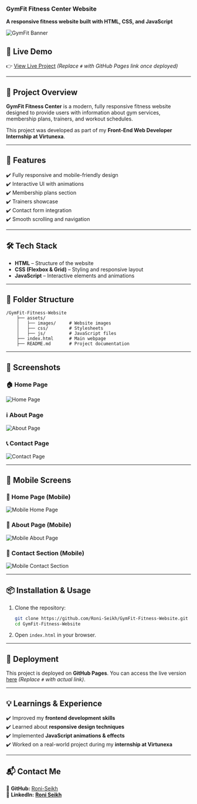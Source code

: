 ### **GymFit Fitness Center Website**  
**A responsive fitness website built with HTML, CSS, and JavaScript**  

![GymFit Banner](https://github.com/Roni-Seikh/GymFit-Fitness-Center-Website/blob/main/Screenshots/Home%20page.png)


## **🚀 Live Demo**  
👉 [View Live Project](#) *(Replace `#` with GitHub Pages link once deployed)*  

---

## **📌 Project Overview**  
**GymFit Fitness Center** is a modern, fully responsive fitness website designed to provide users with information about gym services, membership plans, trainers, and workout schedules.  

This project was developed as part of my **Front-End Web Developer Internship at Virtunexa**.  

---

## **🎯 Features**  
✔️ Fully responsive and mobile-friendly design  
✔️ Interactive UI with animations  
✔️ Membership plans section  
✔️ Trainers showcase  
✔️ Contact form integration  
✔️ Smooth scrolling and navigation  

---

## **🛠️ Tech Stack**  
- **HTML** – Structure of the website  
- **CSS (Flexbox & Grid)** – Styling and responsive layout  
- **JavaScript** – Interactive elements and animations  

---

## **📂 Folder Structure**  
```
/GymFit-Fitness-Website  
    ├── assets/  
    │   ├── images/     # Website images  
    │   ├── css/        # Stylesheets  
    │   ├── js/         # JavaScript files  
    ├── index.html      # Main webpage  
    ├── README.md       # Project documentation  
```  

---

## 📸 Screenshots

### 🏠 Home Page  
![Home Page](https://raw.githubusercontent.com/Roni-Seikh/GymFit-Fitness-Center-Website/main/Screenshots/Home%20page.png)  

### ℹ️ About Page  
![About Page](https://raw.githubusercontent.com/Roni-Seikh/GymFit-Fitness-Center-Website/main/Screenshots/About%20Section.png)  

### 📞 Contact Page  
![Contact Page](https://raw.githubusercontent.com/Roni-Seikh/GymFit-Fitness-Center-Website/main/Screenshots/Contact1.png)  

---

## 📱 Mobile Screens  

### 📱 Home Page (Mobile)  
![Mobile Home Page](https://raw.githubusercontent.com/Roni-Seikh/GymFit-Fitness-Center-Website/main/Screenshots/Mobile%20Screen%20Home%20Page.png)  

### 📱 About Page (Mobile)  
![Mobile About Page](https://raw.githubusercontent.com/Roni-Seikh/GymFit-Fitness-Center-Website/main/Screenshots/Mobile%20Screen%20About%20Section.png)  

### 📱 Contact Section (Mobile)  
![Mobile Contact Section](https://raw.githubusercontent.com/Roni-Seikh/GymFit-Fitness-Center-Website/13f7a65d7d942b527a564c17521ad7f2d5465738/Screenshots/Mobile%20screen%20Contact%20Section.png)


---

## **📦 Installation & Usage**  
1. Clone the repository:  
   ```bash
   git clone https://github.com/Roni-Seikh/GymFit-Fitness-Website.git
   cd GymFit-Fitness-Website
   ```
2. Open `index.html` in your browser.  

---

## **🚀 Deployment**  
This project is deployed on **GitHub Pages**. You can access the live version [here](#) *(Replace `#` with actual link)*.  

---

## **💡 Learnings & Experience**  
✔️ Improved my **frontend development skills**  
✔️ Learned about **responsive design techniques**  
✔️ Implemented **JavaScript animations & effects**  
✔️ Worked on a real-world project during my **internship at Virtunexa**  

---

## **📬 Contact Me**  
📌 **GitHub:** [Roni-Seikh](https://github.com/Roni-Seikh)  
📌 **LinkedIn:** [**Roni Seikh**](https://in.linkedin.com/in/roniseikh)

